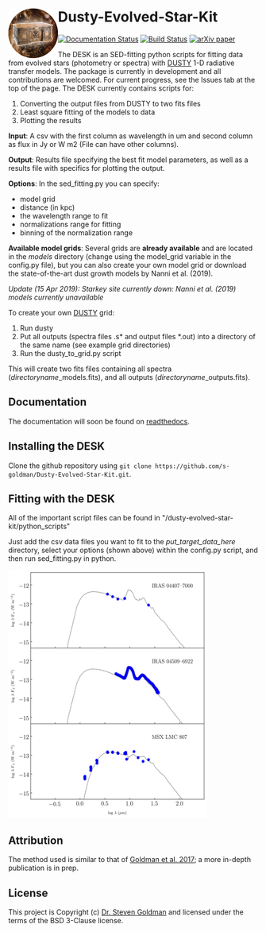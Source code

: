 
Dusty-Evolved-Star-Kit<img align="left" width="100" height="100" src="docs/the_desk.png">
=========================================================================================
[![Documentation Status](https://readthedocs.org/projects/dusty-evolved-star-kit/badge/?version=latest)](https://dusty-evolved-star-kit.readthedocs.io/en/latest/?badge=latest)
[![Build Status](https://travis-ci.org/s-goldman/Dusty-Evolved-Star-Kit.svg?branch=master)](https://travis-ci.org/s-goldman/Dusty-Evolved-Star-Kit)
[![arXiv paper](https://img.shields.io/badge/arXiv-1610.05761-blue.svg)](https://arxiv.org/abs/1610.05761)


The DESK is an SED-fitting python scripts for fitting data from evolved stars (photometry or spectra) with [DUSTY](https://github.com/ivezic/dusty) 1-D radiative transfer models.
The package is currently in development and all contributions are welcomed. For current progress, see the Issues tab at the top of the page. The DESK currently contains scripts for:
1. Converting the output files from DUSTY to two fits files
2. Least square fitting of the models to data
3. Plotting the results

**Input**: A csv with the first column as wavelength in um and second column as flux in Jy or W m2 (File can have other columns).

**Output**: Results file specifying the best fit model parameters, as well as a results file with specifics for plotting the output.

**Options**: In the sed_fitting.py you can specify:
 * model grid
 * distance (in kpc)
 * the wavelength range to fit
 * normalizations range for fitting
 * binning of the normalization range

**Available model grids**:
Several grids are **already available** and are located in the _models_ directory (change using the model_grid variable in the config.py file), but you can also create your own model grid or download the state-of-the-art dust growth models by Nanni et al. (2019).

_Update (15 Apr 2019): Starkey site currently down: Nanni et al. (2019) models currently unavailable_

To create your own [DUSTY](https://github.com/ivezic/dusty) grid:
1. Run dusty
2. Put all outputs (spectra files .s* and output files *.out) into a directory of the same name (see example grid directories)
3. Run the dusty_to_grid.py script

This will create two fits files containing all spectra (*directoryname*_models.fits), and all outputs (*directoryname*_outputs.fits).

Documentation
-------------

The documentation will soon be found on [readthedocs](http://dusty-evolved-star-kit.readthedocs.io/en/latest/).


Installing the DESK
-------------------

Clone the github repository using `git clone https://github.com/s-goldman/Dusty-Evolved-Star-Kit.git`.

Fitting with the DESK
----------------------

All of the important script files can be found in "/dusty-evolved-star-kit/python_scripts"

Just add the csv data files you want to fit to the *put_target_data_here* directory, select your options (shown above) within the config.py script, and then run sed_fitting.py in python.

<img src="docs/example.png"  width="400" height="500">

Attribution
-----------

The method used is similar to that of [Goldman et al. 2017](https://ui.adsabs.harvard.edu/abs/2017MNRAS.465..403G/abstract); a more in-depth publication is in prep.

License
-------

This project is Copyright (c) [Dr. Steven Goldman](http://www.stsci.edu/~sgoldman/) and licensed under
the terms of the BSD 3-Clause license.
